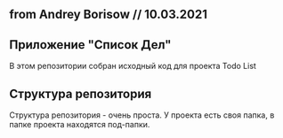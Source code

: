 from Andrey Borisow // 10.03.2021
------
Приложение "Список Дел"
------
В этом репозитории собран исходный код для проекта Todo List

Структура репозитория
------
Структура репозитория - очень проста. 
У проекта есть своя папка, в папке проекта находятся под-папки.
